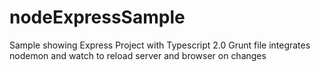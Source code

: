 # nodeExpressSample

Sample showing Express Project with Typescript 2.0
Grunt file integrates nodemon and watch to reload server and browser on changes

